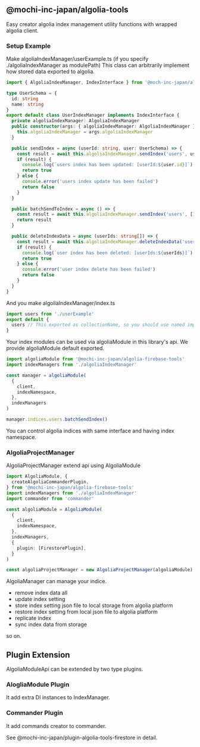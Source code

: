 ## @mochi-inc-japan/algolia-tools

Easy creator algolia index management utility functions with wrapped algolia client.

### Setup Example

Make algoliaIndexManager/userExample.ts (if you specify ./algoliaIndexManager as modulePath)
This class can arbitrarily implement how stored data exported to algolia.

```ts:algoliaIndexManager/userExample.ts
import { AlgoliaIndexManager, IndexInterface } from '@moch-inc-japan/algolia-tools'

type UserSchema = {
  id: string
  name: string
}
export default class UserIndexManager implements IndexInterface {
  private algoliaIndexManager: AlgoliaIndexManager
  public constructor(args: { algoliaIndexManager: AlgoliaIndexManager }) {
    this.algoliaIndexManager = args.algoliaIndexManager
  }

  public sendIndex = async (userId: string, user: UserSchema) => {
    const result = await this.algoliaIndexManager.sendIndex('users', user)
    if (result) {
      console.log(`users index has been updated: [userId:${user.id}]`)
      return true
    } else {
      console.error('users index update has been failed')
      return false
    }
  }

  public batchSendToIndex = async () => {
    const result = await this.algoliaIndexManager.sendIndex('users', [])
    return result
  }

  public deleteIndexData = async (userIds: string[]) => {
    const result = await this.algoliaIndexManager.deleteIndexData('users', userIds)
    if (result) {
      console.log(`user index has been deleted: [userIds:${userIds}]`)
      return true
    } else {
      console.error('user index delete has been failed')
      return false
    }
  }
}
```

And you make algoliaIndexManager/index.ts

```ts:algoliaIndexManager/index.ts
import users from './userExample'
export default {
  users // This exported as collectionName, so you should use named import specify to collection id
}
```

Your index modules can be used via algoliaModule in this library's api. We provide algoliaModule default exported.

```ts:example.ts
import algoliaModule from '@mochi-inc-japan/algolia-firebase-tools'
import indexManagers from './algoliaIndexManager'

const manager = algoliaModule(
  {
    client,
    indexNamespace,
  },
  indexManagers
)

manager.indices.users.batchSendIndex()

```

You can control algolia indices with same interface and having index namespace.

### AlgoliaProjectManager

AlgoliaProjectManager extend api using AlgoliaModule

```ts
import AlgoliaModule, {
  createAlgoliaCommanderPlugin,
} from '@mochi-inc-japan/algolia-firebase-tools'
import indexManagers from './algoliaIndexManager'
import commander from 'commander'

const algoliaModule = AlgoliaModule(
  {
    client,
    indexNamespace,
  },
  indexManagers,
  {
    plugin: [FirestorePlugin],
  }
)

const algoliaProjectManager = new AlgoliaProjectManager(algoliaModule)
```

AlgoliaManager can manage your indice.

- remove index data all
- update index setting
- store index setting json file to local storage from algolia platform
- restore index setting from local json file to algolia platform
- replicate index
- sync index data from storage

so on.

## Plugin Extension

AlgoliaModuleApi can be extended by two type plugins.

### AlogliaModule Plugin

It add extra DI instances to IndexManager.

### Commander Plugin

It add commands creator to commander.

See @mochi-inc-japan/plugin-algolia-tools-firestore in detail.
